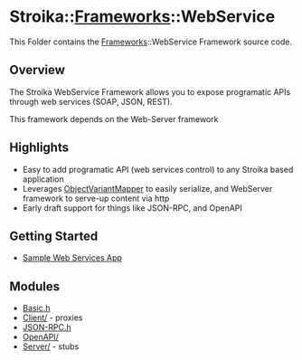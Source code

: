 # Stroika::[Frameworks](../)::WebService

This Folder contains the [Frameworks](../)::WebService Framework source code.

## Overview

The Stroika WebService Framework allows you to expose programatic APIs through web services (SOAP, JSON, REST).

This framework depends on the Web-Server framework

## Highlights
  - Easy to add programatic API (web services control) to any Stroika based application
  - Leverages [ObjectVariantMapper](../../../../Sources/Stroika/Foundation/DataExchange/ObjectVariantMapper.h) to easily serialize, and WebServer framework to serve-up content via http
  - Early draft support for things like JSON-RPC, and OpenAPI

## Getting Started
  - [Sample Web Services App](../../../../../Samples/WebService/)

## Modules

- [Basic.h](Basic.h)
- [Client/](Client/) - proxies
- [JSON-RPC.h](JSON-RPC.h)
- [OpenAPI/](OpenAPI/)
- [Server/](Server/) - stubs
